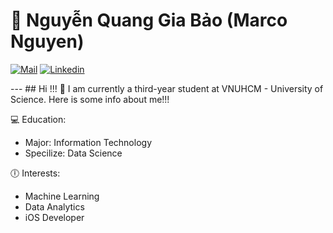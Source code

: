 # 🐍 Nguyễn Quang Gia Bảo (Marco Nguyen)
<p align="left">
    <a href="mailto:bao1230802@gmail.com">
        <img alt="Mail" title="Mail me a this address" src="https://custom-icon-badges.demolab.com/badge/-bao1230802@gmail.com-red?style=for-the-badge&logo=mention&logoColor=white"/></a>
    <a href="https://www.linkedin.com/in/marco-nguyen-64399b160/">
        <img alt="Linkedin" title="View my Linkedin" src="https://custom-icon-badges.demolab.com/badge/-Linkedin-orange?style=for-the-badge&logo=mention&logoColor=white"/></a>
</p>
---
## Hi !!! 👋
I am currently a third-year student at VNUHCM - University of Science. Here is some info about me!!!

💻 Education:
- Major: Information Technology
- Specilize: Data Science

🕕 Interests:
- Machine Learning
- Data Analytics
- iOS Developer



